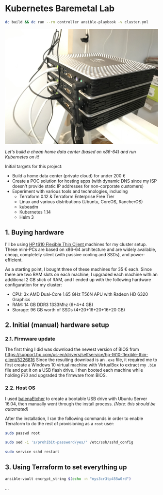 # Kubernetes Baremetal Lab

```sh
dc build && dc run --rm controller ansible-playbook -v cluster.yml
```

![HP Thin Flexible Client t610 Home Data Center](/assets/hardware-001.jpeg)

*Let's build a cheap home data center (based on x86-64) and run Kubernetes on it!*

Initial targets for this project:

- Build a home data center (private cloud) for under 200 €
- Create a POC solution for hosting apps (with dynamic DNS since my ISP doesn't provide static IP addresses for non-corporate customers)
- Experiment with various tools and technologies, including
    - Terraform 0.12 & Terraform Enterprise Free Tier
    - Linux and various distributions (Ubuntu, CoreOS, RancherOS)
    - kubeadm
    - Kubernetes 1.14
    - Helm 3

## 1. Buying hardware

I'll be using [HP t610 Flexible Thin Client ](https://support.hp.com/si-en/document/c03235347) machines for my cluster setup. These mini-PCs are based on x86-64 architecture and are widely available, cheap, completely silent (with passive cooling and SSDs), and power-efficient.

As a starting point, I bought three of these machines for 35 € each. Since there are two RAM slots on each machine, I upgraded each machine with an additional 2 GB stick of RAM, and I ended up with the following hardware configuration for my cluster:

- CPU: 3x AMD Dual-Core 1.65 GHz T56N APU with Radeon HD 6320 Graphics
- RAM: 14 GB DDR3 1333Mhz (6+4+4 GB)
- Storage: 96 GB worth of SSDs (4+20+16+20+16+20 GB)

## 2. Initial (manual) hardware setup

### 2.1. Firmware update

The first thing I did was download the newest version of BIOS from https://support.hp.com/us-en/drivers/selfservice/hp-t610-flexible-thin-client/5226816 Since the resulting download is an `.exe` file, it required me to first create a Windows 10 virtual machine with VirtualBox to extract my `.bin` file and put it on a USB flash drive. I then booted each machine while holding *F10* and upgraded the firmware from BIOS.

### 2.2. Host OS

I used [balenaEtcher](https://github.com/balena-io/etcher) to create a bootable USB drive with Ubuntu Server 16.04, then manually went through the install process. *(Note: this should be automated)*

After the installation, I ran the following commands in order to enable Terraform to do the rest of provisioning as a `root` user:

```sh
sudo passwd root
```
```sh
sudo sed -i 's/prohibit-password/yes/' /etc/ssh/sshd_config
```
```sh
sudo service sshd restart
```

## 3. Using Terraform to set everything up

```sh
ansible-vault encrypt_string $(echo -n "mys3cr3tp455w0rd")
```
...
